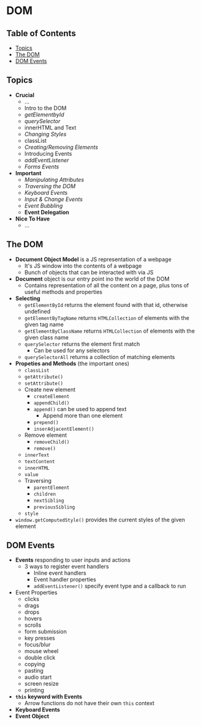 # DOM

## Table of Contents <!-- omit in toc -->

- [Topics](#topics)
- [The DOM](#the-dom)
- [DOM Events](#dom-events)


## Topics

- **Crucial**
  - ...
  - Intro to the DOM
  - _getElementbyId_
  - _querySelector_
  - innerHTML and Text
  - _Changing Styles_
  - classList
  - _Creating/Removing Elements_
  - Introducing Events
  - _addEventListener_
  - _Forms Events_
- **Important**
  - _Manipulating Attributes_
  - _Traversing the DOM_
  - _Keyboard Events_
  - _Input & Change Events_
  - _Event Bubbling_
  - **Event Delegation**
- **Nice To Have**
  - ...


## The DOM

- **Document Object Model** is a JS representation of a webpage
  - It's JS window into the contents of a webpage
  - Bunch of objects that can be interacted with via JS
- **Document** object is our entry point ino the world of the DOM
  - Contains representation of all the content on a page, plus tons of useful methods and properties
- **Selecting**
  - `getElementById` returns the element found with that id, otherwise undefined
  - `getElementByTagName` returns `HTMLCollection` of elements with the given tag name
  - `getElementByClassName` returns `HTMLCollection` of elements with the given class name
  - `querySelector` returns the element first match
    - Can be used for any selectors
  - `querySelectorAll` returns a collection of matching elements
- **Propeties and Methods** (the important ones)
  - `classList`
  - `getAttribute()`
  - `setAttribute()`
  - Create new element
    - `createElement`
    - `appendChild()`
    - `append()` can be used to append text
      - Append more than one element
    - `prepend()`
    - `inserAdjacentElement()`
  - Remove element
    - `removeChild()`
    - `remove()`
  - `innerText`
  - `textContent`
  - `innerHTML`
  - `value`
  - Traversing
    - `parentElement`
    - `children`
    - `nextSibling`
    - `previousSibling`
  - `style`
- `window.getComputedStyle()` provides the current styles of the given element


## DOM Events

- **Events** responding to user inputs and actions
  - 3 ways to register event handlers
    - Inline event handlers
    - Event handler properties
    - `addEventListener()` specify event type and a callback to run
- Event Properties
  - clicks
  - drags
  - drops
  - hovers
  - scrolls
  - form submission
  - key presses
  - focus/blur
  - mouse wheel
  - double click
  - copying
  - pasting
  - audio start
  - screen resize
  - printing
- **`this` keyword with Events**
  -  Arrow functions do not have their own `this` context
-  **Keyboard Events**
-  **Event Object**
